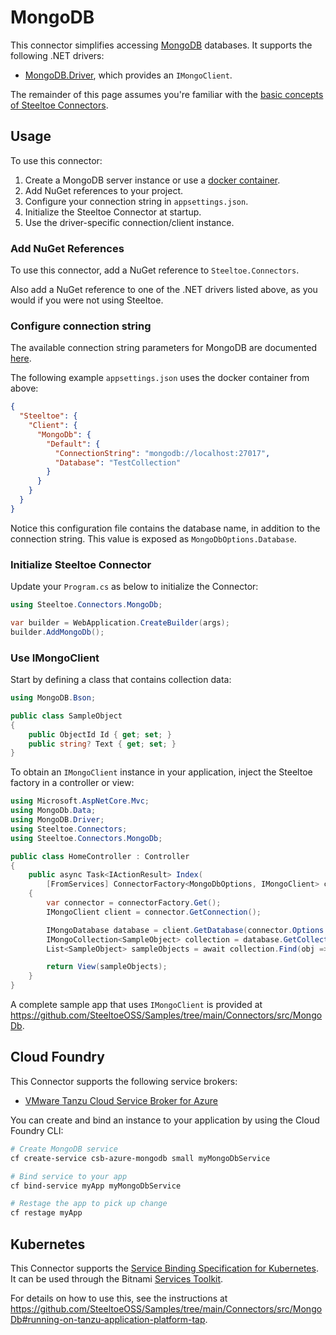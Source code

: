 # MongoDB

This connector simplifies accessing [MongoDB](https://www.mongodb.com/) databases.
It supports the following .NET drivers:
- [MongoDB.Driver](https://www.nuget.org/packages/MongoDB.Driver), which provides an `IMongoClient`.

The remainder of this page assumes you're familiar with the [basic concepts of Steeltoe Connectors](./usage.md).

## Usage

To use this connector:

1. Create a MongoDB server instance or use a [docker container](https://github.com/SteeltoeOSS/Samples/blob/main/CommonTasks.md#mongodb).
1. Add NuGet references to your project.
1. Configure your connection string in `appsettings.json`.
1. Initialize the Steeltoe Connector at startup.
1. Use the driver-specific connection/client instance.

### Add NuGet References

To use this connector, add a NuGet reference to `Steeltoe.Connectors`.

Also add a NuGet reference to one of the .NET drivers listed above, as you would if you were not using Steeltoe.

### Configure connection string

The available connection string parameters for MongoDB are documented [here](https://www.mongodb.com/docs/manual/reference/connection-string/).

The following example `appsettings.json` uses the docker container from above:

```json
{
  "Steeltoe": {
    "Client": {
      "MongoDb": {
        "Default": {
          "ConnectionString": "mongodb://localhost:27017",
          "Database": "TestCollection"
        }
      }
    }
  }
}
```

Notice this configuration file contains the database name, in addition to the connection string. This value is exposed
as `MongoDbOptions.Database`.

### Initialize Steeltoe Connector

Update your `Program.cs` as below to initialize the Connector:

```csharp
using Steeltoe.Connectors.MongoDb;

var builder = WebApplication.CreateBuilder(args);
builder.AddMongoDb();
```

### Use IMongoClient

Start by defining a class that contains collection data:
```csharp
using MongoDB.Bson;

public class SampleObject
{
    public ObjectId Id { get; set; }
    public string? Text { get; set; }
}
```

To obtain an `IMongoClient` instance in your application, inject the Steeltoe factory in a controller or view:

```csharp
using Microsoft.AspNetCore.Mvc;
using MongoDb.Data;
using MongoDB.Driver;
using Steeltoe.Connectors;
using Steeltoe.Connectors.MongoDb;

public class HomeController : Controller
{
    public async Task<IActionResult> Index(
        [FromServices] ConnectorFactory<MongoDbOptions, IMongoClient> connectorFactory)
    {
        var connector = connectorFactory.Get();
        IMongoClient client = connector.GetConnection();

        IMongoDatabase database = client.GetDatabase(connector.Options.Database);
        IMongoCollection<SampleObject> collection = database.GetCollection<SampleObject>("SampleObjects");
        List<SampleObject> sampleObjects = await collection.Find(obj => true).ToListAsync();

        return View(sampleObjects);
    }
}
```

A complete sample app that uses `IMongoClient` is provided at https://github.com/SteeltoeOSS/Samples/tree/main/Connectors/src/MongoDb.

## Cloud Foundry

This Connector supports the following service brokers:
- [VMware Tanzu Cloud Service Broker for Azure](https://docs.vmware.com/en/Tanzu-Cloud-Service-Broker-for-Azure/1.4/csb-azure/GUID-index.html)

You can create and bind an instance to your application by using the Cloud Foundry CLI:

```bash
# Create MongoDB service
cf create-service csb-azure-mongodb small myMongoDbService

# Bind service to your app
cf bind-service myApp myMongoDbService

# Restage the app to pick up change
cf restage myApp
```

## Kubernetes

This Connector supports the [Service Binding Specification for Kubernetes](https://github.com/servicebinding/spec).
It can be used through the Bitnami [Services Toolkit](https://docs.vmware.com/en/VMware-Tanzu-Application-Platform/1.5/tap/services-toolkit-install-services-toolkit.html).

For details on how to use this, see the instructions at https://github.com/SteeltoeOSS/Samples/tree/main/Connectors/src/MongoDb#running-on-tanzu-application-platform-tap.
